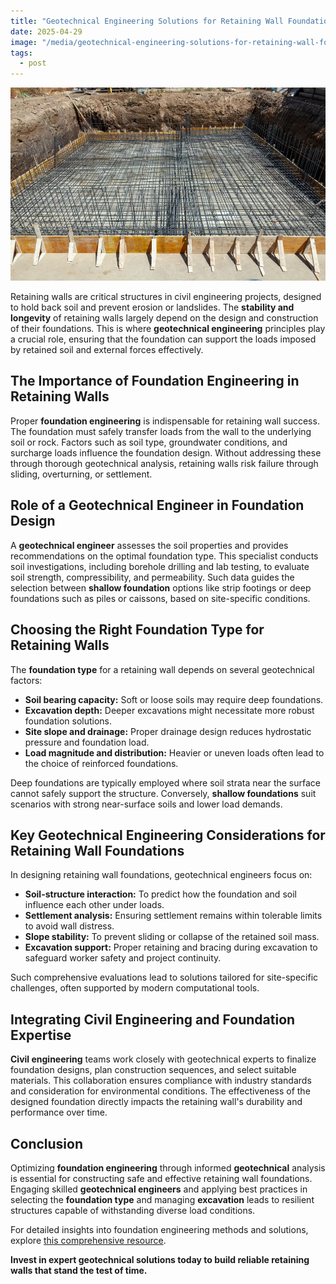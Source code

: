 ```yaml
---
title: "Geotechnical Engineering Solutions for Retaining Wall Foundations"
date: 2025-04-29
image: "/media/geotechnical-engineering-solutions-for-retaining-wall-foundations.webp"
tags:
  - post
---
```


![Geotechnical Engineering Solutions for Retaining Wall Foundations](/media/geotechnical-engineering-solutions-for-retaining-wall-foundations.webp)

Retaining walls are critical structures in civil engineering projects, designed to hold back soil and prevent erosion or landslides. The **stability and longevity** of retaining walls largely depend on the design and construction of their foundations. This is where **geotechnical engineering** principles play a crucial role, ensuring that the foundation can support the loads imposed by retained soil and external forces effectively.

## The Importance of Foundation Engineering in Retaining Walls

Proper **foundation engineering** is indispensable for retaining wall success. The foundation must safely transfer loads from the wall to the underlying soil or rock. Factors such as soil type, groundwater conditions, and surcharge loads influence the foundation design. Without addressing these through thorough geotechnical analysis, retaining walls risk failure through sliding, overturning, or settlement.

## Role of a Geotechnical Engineer in Foundation Design

A **geotechnical engineer** assesses the soil properties and provides recommendations on the optimal foundation type. This specialist conducts soil investigations, including borehole drilling and lab testing, to evaluate soil strength, compressibility, and permeability. Such data guides the selection between **shallow foundation** options like strip footings or deep foundations such as piles or caissons, based on site-specific conditions.

## Choosing the Right Foundation Type for Retaining Walls

The **foundation type** for a retaining wall depends on several geotechnical factors:

- **Soil bearing capacity:** Soft or loose soils may require deep foundations.
- **Excavation depth:** Deeper excavations might necessitate more robust foundation solutions.
- **Site slope and drainage:** Proper drainage design reduces hydrostatic pressure and foundation load.
- **Load magnitude and distribution:** Heavier or uneven loads often lead to the choice of reinforced foundations.

Deep foundations are typically employed where soil strata near the surface cannot safely support the structure. Conversely, **shallow foundations** suit scenarios with strong near-surface soils and lower load demands.

## Key Geotechnical Engineering Considerations for Retaining Wall Foundations

In designing retaining wall foundations, geotechnical engineers focus on:

- **Soil-structure interaction:** To predict how the foundation and soil influence each other under loads.
- **Settlement analysis:** Ensuring settlement remains within tolerable limits to avoid wall distress.
- **Slope stability:** To prevent sliding or collapse of the retained soil mass.
- **Excavation support:** Proper retaining and bracing during excavation to safeguard worker safety and project continuity.

Such comprehensive evaluations lead to solutions tailored for site-specific challenges, often supported by modern computational tools.

## Integrating Civil Engineering and Foundation Expertise

**Civil engineering** teams work closely with geotechnical experts to finalize foundation designs, plan construction sequences, and select suitable materials. This collaboration ensures compliance with industry standards and consideration for environmental conditions. The effectiveness of the designed foundation directly impacts the retaining wall's durability and performance over time.

## Conclusion

Optimizing **foundation engineering** through informed **geotechnical** analysis is essential for constructing safe and effective retaining wall foundations. Engaging skilled **geotechnical engineers** and applying best practices in selecting the **foundation type** and managing **excavation** leads to resilient structures capable of withstanding diverse load conditions.

For detailed insights into foundation engineering methods and solutions, explore [this comprehensive resource](https://newspeak.today/posts/foundation-engineering).

**Invest in expert geotechnical solutions today to build reliable retaining walls that stand the test of time.**
